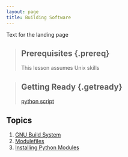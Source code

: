 ```yaml
---
layout: page
title: Building Software
---
```


Text for the landing page

> ## Prerequisites {.prereq}
>
> This lesson assumes Unix skills

> ## Getting Ready {.getready}
>
> [python script](build.tar.gz)

## Topics
1. [GNU Build System](01-gnu.html)
2. [Modulefiles](02-modulefile.html)
3. [Installing Python Modules](03-python.html)
